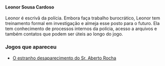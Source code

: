#### Leonor Sousa Cardoso

Leonor é escrivã da polícia. Embora faça trabalho burocrático, Leonor tem treinamento formal em investigação e almeja esse posto para o futuro. Ela tem conhecimento de processos internos da polícia, acesso a arquivos e também contatos que podem ser úteis ao longo do jogo.
### Jogos que apareceu
- [O estranho desaparecimento do Sr. Aberto Rocha](../../../jogos/00_piloto/index.md)
